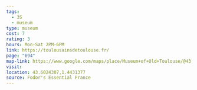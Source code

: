 ```yaml
---
tags:
  - 3S
  - museum
type: museum
cost: 7
rating: 3
hours: Mon-Sat 2PM-6PM
link: https://toulousainsdetoulouse.fr/
page: "694"
map-link: https://www.google.com/maps/place/Museum+of+Old+Toulouse/@43.6023954,1.4383338,17z/data=!3m1!4b1!4m6!3m5!1s0x12aebb627f2f0e91:0x64cd7da03a761336!8m2!3d43.6023916!4d1.4432047!16s%2Fg%2F122wtg_3?entry=ttu&g_ep=EgoyMDI0MTAwOS4wIKXMDSoASAFQAw%3D%3D
visit: 
location: 43.6024307,1.4431377
source: Fodor's Essential France
---
```

